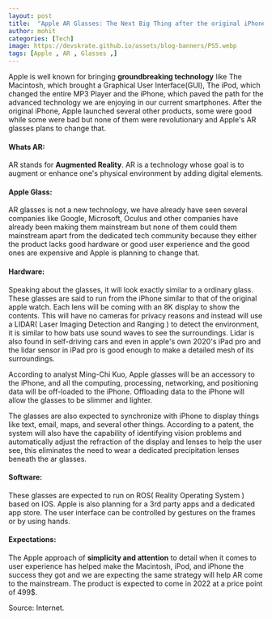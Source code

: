 ```yaml
---
layout: post
title:  "Apple AR Glasses: The Next Big Thing after the original iPhone."
author: mohit
categories: [Tech]
image: https://devskrate.github.io/assets/blog-banners/PS5.webp
tags: [Apple , AR , Glasses ,]
---
```

Apple is well known for bringing **groundbreaking technology** like The Macintosh, which brought a Graphical User Interface(GUI), The iPod, which changed the entire MP3 Player and the iPhone, which paved the path for the advanced technology we are enjoying in our current smartphones. After the original iPhone, Apple launched several other products, some were good while some were bad but none of them were revolutionary and Apple's AR glasses plans to change that. 

#### Whats AR:

AR stands for **Augmented Reality**. AR is a technology whose goal is to augment or enhance one's physical environment by adding digital elements.

#### Apple Glass:
AR glasses is not a new technology, we have already have seen several companies like Google, Microsoft, Oculus and other companies have already been making them mainstream but none of them could them mainstream apart from the dedicated tech community because they either the product lacks good hardware or good user experience and the good ones are expensive and Apple is planning to change that.

#### Hardware:

Speaking about the glasses, it will look exactly similar to a ordinary glass. These glasses are said to run from the iPhone similar to that of the original apple watch. Each lens will be coming with an 8K display to show the contents. This will have no cameras for privacy reasons and instead will use a LIDAR( Laser Imaging Detection and Ranging ) to detect the environment, it is similar to how bats use sound waves to see the surroundings. Lidar is also found in self-driving cars and even in apple's own 2020's iPad pro and the lidar sensor in iPad pro is good enough to make a detailed mesh of its surroundings.

According to analyst Ming-Chi Kuo, Apple glasses will be an accessory to the iPhone, and all the computing, processing, networking, and positioning data will be off-loaded to the iPhone. Offloading data to the iPhone will allow the glasses to be slimmer and lighter. 

The glasses are also expected to synchronize with iPhone to display things like text, email, maps, and several other things. According to a patent, the system will also have the capability of identifying vision problems and automatically adjust the refraction of the display and lenses to help the user see, this eliminates the need to wear a dedicated precipitation lenses beneath the ar glasses.

#### Software:

These glasses are expected to run on ROS( Reality Operating System ) based on IOS. Apple is also planning for a 3rd party apps and a dedicated app store. The user interface can be controlled by gestures on the frames or by using hands.

#### Expectations:

The Apple approach of **simplicity and attention** to detail when it comes to user experience has helped make the Macintosh, iPod, and iPhone the success they got and we are expecting the same strategy will help AR come to the mainstream. The product is expected to come in 2022 at a price point of 499$.   

Source: Internet.
